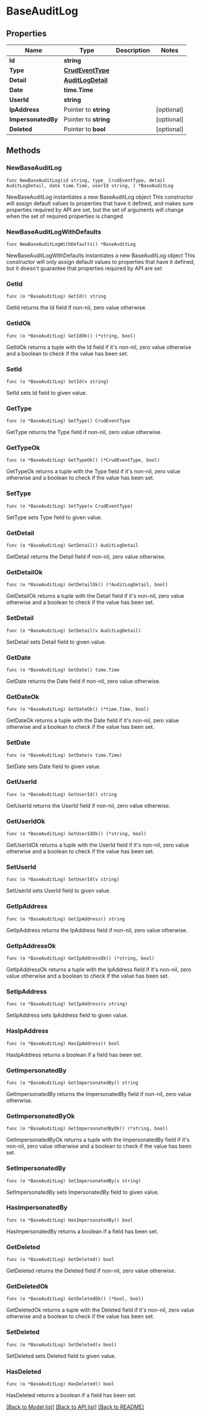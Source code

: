 # BaseAuditLog

## Properties

Name | Type | Description | Notes
------------ | ------------- | ------------- | -------------
**Id** | **string** |  | 
**Type** | [**CrudEventType**](CrudEventType.md) |  | 
**Detail** | [**AuditLogDetail**](AuditLogDetail.md) |  | 
**Date** | **time.Time** |  | 
**UserId** | **string** |  | 
**IpAddress** | Pointer to **string** |  | [optional] 
**ImpersonatedBy** | Pointer to **string** |  | [optional] 
**Deleted** | Pointer to **bool** |  | [optional] 

## Methods

### NewBaseAuditLog

`func NewBaseAuditLog(id string, type_ CrudEventType, detail AuditLogDetail, date time.Time, userId string, ) *BaseAuditLog`

NewBaseAuditLog instantiates a new BaseAuditLog object
This constructor will assign default values to properties that have it defined,
and makes sure properties required by API are set, but the set of arguments
will change when the set of required properties is changed

### NewBaseAuditLogWithDefaults

`func NewBaseAuditLogWithDefaults() *BaseAuditLog`

NewBaseAuditLogWithDefaults instantiates a new BaseAuditLog object
This constructor will only assign default values to properties that have it defined,
but it doesn't guarantee that properties required by API are set

### GetId

`func (o *BaseAuditLog) GetId() string`

GetId returns the Id field if non-nil, zero value otherwise.

### GetIdOk

`func (o *BaseAuditLog) GetIdOk() (*string, bool)`

GetIdOk returns a tuple with the Id field if it's non-nil, zero value otherwise
and a boolean to check if the value has been set.

### SetId

`func (o *BaseAuditLog) SetId(v string)`

SetId sets Id field to given value.


### GetType

`func (o *BaseAuditLog) GetType() CrudEventType`

GetType returns the Type field if non-nil, zero value otherwise.

### GetTypeOk

`func (o *BaseAuditLog) GetTypeOk() (*CrudEventType, bool)`

GetTypeOk returns a tuple with the Type field if it's non-nil, zero value otherwise
and a boolean to check if the value has been set.

### SetType

`func (o *BaseAuditLog) SetType(v CrudEventType)`

SetType sets Type field to given value.


### GetDetail

`func (o *BaseAuditLog) GetDetail() AuditLogDetail`

GetDetail returns the Detail field if non-nil, zero value otherwise.

### GetDetailOk

`func (o *BaseAuditLog) GetDetailOk() (*AuditLogDetail, bool)`

GetDetailOk returns a tuple with the Detail field if it's non-nil, zero value otherwise
and a boolean to check if the value has been set.

### SetDetail

`func (o *BaseAuditLog) SetDetail(v AuditLogDetail)`

SetDetail sets Detail field to given value.


### GetDate

`func (o *BaseAuditLog) GetDate() time.Time`

GetDate returns the Date field if non-nil, zero value otherwise.

### GetDateOk

`func (o *BaseAuditLog) GetDateOk() (*time.Time, bool)`

GetDateOk returns a tuple with the Date field if it's non-nil, zero value otherwise
and a boolean to check if the value has been set.

### SetDate

`func (o *BaseAuditLog) SetDate(v time.Time)`

SetDate sets Date field to given value.


### GetUserId

`func (o *BaseAuditLog) GetUserId() string`

GetUserId returns the UserId field if non-nil, zero value otherwise.

### GetUserIdOk

`func (o *BaseAuditLog) GetUserIdOk() (*string, bool)`

GetUserIdOk returns a tuple with the UserId field if it's non-nil, zero value otherwise
and a boolean to check if the value has been set.

### SetUserId

`func (o *BaseAuditLog) SetUserId(v string)`

SetUserId sets UserId field to given value.


### GetIpAddress

`func (o *BaseAuditLog) GetIpAddress() string`

GetIpAddress returns the IpAddress field if non-nil, zero value otherwise.

### GetIpAddressOk

`func (o *BaseAuditLog) GetIpAddressOk() (*string, bool)`

GetIpAddressOk returns a tuple with the IpAddress field if it's non-nil, zero value otherwise
and a boolean to check if the value has been set.

### SetIpAddress

`func (o *BaseAuditLog) SetIpAddress(v string)`

SetIpAddress sets IpAddress field to given value.

### HasIpAddress

`func (o *BaseAuditLog) HasIpAddress() bool`

HasIpAddress returns a boolean if a field has been set.

### GetImpersonatedBy

`func (o *BaseAuditLog) GetImpersonatedBy() string`

GetImpersonatedBy returns the ImpersonatedBy field if non-nil, zero value otherwise.

### GetImpersonatedByOk

`func (o *BaseAuditLog) GetImpersonatedByOk() (*string, bool)`

GetImpersonatedByOk returns a tuple with the ImpersonatedBy field if it's non-nil, zero value otherwise
and a boolean to check if the value has been set.

### SetImpersonatedBy

`func (o *BaseAuditLog) SetImpersonatedBy(v string)`

SetImpersonatedBy sets ImpersonatedBy field to given value.

### HasImpersonatedBy

`func (o *BaseAuditLog) HasImpersonatedBy() bool`

HasImpersonatedBy returns a boolean if a field has been set.

### GetDeleted

`func (o *BaseAuditLog) GetDeleted() bool`

GetDeleted returns the Deleted field if non-nil, zero value otherwise.

### GetDeletedOk

`func (o *BaseAuditLog) GetDeletedOk() (*bool, bool)`

GetDeletedOk returns a tuple with the Deleted field if it's non-nil, zero value otherwise
and a boolean to check if the value has been set.

### SetDeleted

`func (o *BaseAuditLog) SetDeleted(v bool)`

SetDeleted sets Deleted field to given value.

### HasDeleted

`func (o *BaseAuditLog) HasDeleted() bool`

HasDeleted returns a boolean if a field has been set.


[[Back to Model list]](../README.md#documentation-for-models) [[Back to API list]](../README.md#documentation-for-api-endpoints) [[Back to README]](../README.md)


